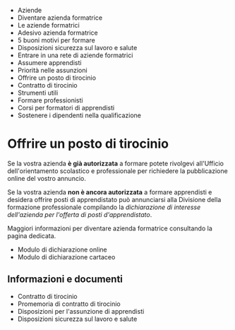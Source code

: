   * Aziende
  * Diventare azienda formatrice
  * Le aziende formatrici
  * Adesivo azienda formatrice
  * 5 buoni motivi per formare
  * Disposizioni sicurezza sul lavoro e salute
  * Entrare in una rete di aziende formatrici
  * Assumere apprendisti
  * Priorità nelle assunzioni
  * Offrire un posto di tirocinio
  * Contratto di tirocinio
  * Strumenti utili
  * Formare professionisti
  * Corsi per formatori di apprendisti
  * Sostenere i dipendenti nella qualificazione

#  Offrire un posto di tirocinio

Se la vostra azienda **è già autorizzata** a formare potete rivolgevi
all'Ufficio dell'orientamento scolastico e professionale per richiedere la
pubblicazione online del vostro annuncio.

Se la vostra azienda **non è ancora autorizzata** a formare apprendisti e
desidera offrire posti di apprendistato può annunciarsi alla Divisione della
formazione professionale compilando la _dichiarazione di interesse
dell'azienda per l'offerta di posti d'apprendistato_.

Maggiori informazioni per diventare azienda formatrice consultando la pagina
dedicata.  
  

  * Modulo di dichiarazione online
  * Modulo di dichiarazione cartaceo

##  Informazioni e documenti

  * Contratto di tirocinio
  * Promemoria di contratto di tirocinio
  * Disposizioni per l'assunzione di apprendisti
  * Disposizioni sicurezza sul lavoro e salute

